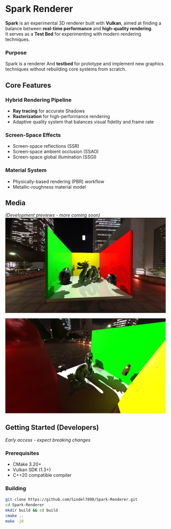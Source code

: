 # Spark Renderer

**Spark** is an experimental 3D renderer built with **Vulkan**, aimed at finding a balance between **real-time performance** and **high-quality rendering**.  
It serves as a **Test Bed** for experimenting with modern rendering techniques.  

### Purpose
Spark is a renderer And **testbed** for prototype and implement new graphics techniques without rebuilding core systems from scratch.  

## Core Features

### Hybrid Rendering Pipeline
- **Ray tracing** for accurate Shadows
- **Rasterization** for high-performance rendering
- Adaptive quality system that balances visual fidelity and frame rate

### Screen-Space Effects
- Screen-space reflections (SSR)
- Screen-space ambient occlusion (SSAO)
- Screen-space global illumination (SSGI)

### Material System
- Physically-based rendering (PBR) workflow
- Metallic-roughness material model

## Media

*(Development previews - more coming soon)*  
![Spark Renderer Screenshot](https://github.com/Sindel7898/Spark-Renderer/blob/69d2235af25262cd5fdce4980d19623217c82c05/GitHub%20Doc/Screenshot%202025-08-23%20151346.png)

![GI Screenshot](https://github.com/Sindel7898/Spark-Renderer/blob/69d2235af25262cd5fdce4980d19623217c82c05/GitHub%20Doc/Screenshot%202025-08-23%20010645.png)


## Getting Started (Developers)

*Early access - expect breaking changes*

### Prerequisites
- CMake 3.20+
- Vulkan SDK (1.3+)
- C++20 compatible compiler

### Building
```bash
git clone https://github.com/Sindel7898/Spark-Renderer.git
cd Spark-Renderer
mkdir build && cd build
cmake ..
make -j8
